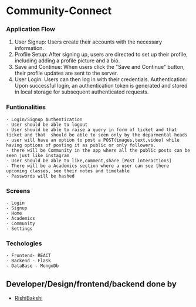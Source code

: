 
# Community-Connect


### Application Flow
1. User Signup: Users create their accounts with the necessary information.
2. Profile Setup: After signing up, users are directed to set up their profile, including adding a profile picture and a bio.
3. Save and Continue: When users click the "Save and Continue" button, their profile updates are sent to the server.
4. User Login: Users can then log in with their credentials. Authentication: Upon successful login, an authentication token is generated and stored in local storage for subsequent authenticated requests.

### Funtionalities
    - Login/Signup Authentication
    - User should be able to logout
    - User should be able to raise a query in form of ticket and that ticket and that  should be able to seen only by the deparmental heads
    - user will have an option to post a POST(images,text,video) while having options of posting it as public or only followers.
    - there will be Community in the app where all the public posts can be seen just like instagram
    - User should be able to like,comment,share [Post interactions]
    - There will be a Academics section where a user can see there upcoming classes, see their notes and timetable
    - Passwords will be hashed

### Screens
    - Login
    - Signup
    - Home
    - Academics
    - Community
    - Settings

### Techologies
    - Frontend- REACT
    - Backend - Flask
    - DataBase - MongoDb


## Developer/Design/frontend/backend done by 

- [RishiBakshi](https://www.github.com/octokatherine)

